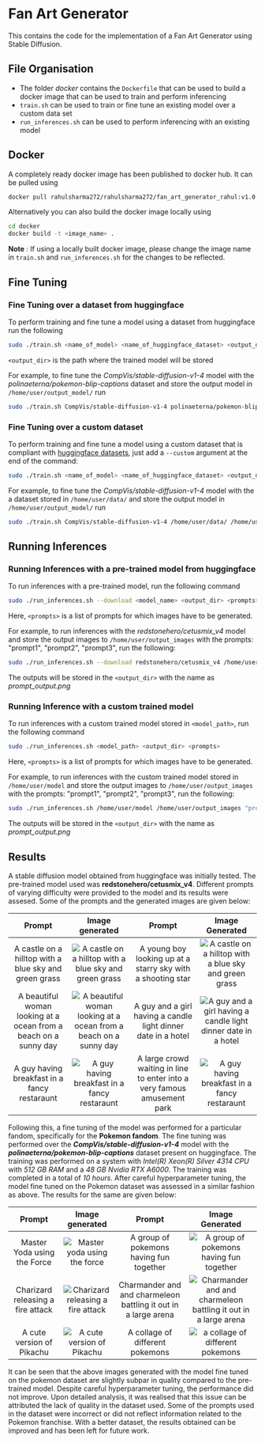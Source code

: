# Fan Art Generator


This contains the code for the implementation of a Fan Art Generator using Stable Diffusion. 


## File Organisation

- The folder *docker* contains the `Dockerfile` that can be used to build a docker image that can be used to train and perform inferencing
- `train.sh` can be used to train or fine tune an existing model over a custom data set
- `run_inferences.sh` can be used to perform inferencing with an existing model

## Docker

A completely ready docker image has been published to docker hub. It can be pulled using
```bash
docker pull rahulsharma272/rahulsharma272/fan_art_generator_rahul:v1.0
```
Alternatively you can also build the docker image locally using
```bash
cd docker
docker build -t <image_name> .
```

**Note** : If using a locally built docker image, please change the image name in `train.sh` and `run_inferences.sh` for the changes to be reflected.


## Fine Tuning

### Fine Tuning over a dataset from huggingface

To perform training and fine tune a model using a dataset from huggingface run the following
```bash
sudo ./train.sh <name_of_model> <name_of_huggingface_dataset> <output_dir>
```
`<output_dir>` is the path where the trained model will be stored

For example, to fine tune the *CompVis/stable-diffusion-v1-4* model with the *polinaeterna/pokemon-blip-captions* dataset and store the output model in `/home/user/output_model/` run
```bash
sudo ./train.sh CompVis/stable-diffusion-v1-4 polinaeterna/pokemon-blip-captions /home/user/output_model/
```

### Fine Tuning over a custom dataset

To perform training and fine tune a model using a custom dataset that is compliant with [huggingface datasets](https://huggingface.co/docs/datasets/v2.4.0/en/image_load#imagefolder-with-metadata), just add a `--custom` argument at the end of the command:
```bash
sudo ./train.sh <name_of_model> <name_of_huggingface_dataset> <output_dir> --custom
```

For example, to fine tune the *CompVis/stable-diffusion-v1-4* model with the a dataset stored in `/home/user/data/` and store the output model in `/home/user/output_model/` run
```bash
sudo ./train.sh CompVis/stable-diffusion-v1-4 /home/user/data/ /home/user/output_model/ --custom
```


## Running Inferences

### Running Inferences with a pre-trained model from huggingface

To run inferences with a pre-trained model, run the following command
```bash
sudo ./run_inferences.sh --download <model_name> <output_dir> <prompts> 
```
Here, `<prompts>` is a list of prompts for which images have to be generated.

For example, to run inferences with the *redstonehero/cetusmix_v4* model and store the output images to `/home/user/output_images` with the prompts: "prompt1", "prompt2", "prompt3", run the following:
```bash
sudo ./run_inferences.sh --download redstonehero/cetusmix_v4 /home/user/output_images "prompt1" "prompt2" "prompt3" 
```
The outputs will be stored in the `<output_dir>` with the name as *prompt_output.png*


### Running Inference with a custom trained model

To run inferences with a custom trained model stored in `<model_path>`, run the following command
```bash
sudo ./run_inferences.sh <model_path> <output_dir> <prompts> 
```
Here, `<prompts>` is a list of prompts for which images have to be generated.

For example, to run inferences with the custom trained model stored in `/home/user/model` and store the output images to `/home/user/output_images` with the prompts: "prompt1", "prompt2", "prompt3", run the following:
```bash
sudo ./run_inferences.sh /home/user/model /home/user/output_images "prompt1" "prompt2" "prompt3" 
```
The outputs will be stored in the `<output_dir>` with the name as *prompt_output.png*


## Results

A stable diffusion model obtained from huggingface was initially tested. The pre-trained model used was **redstonehero/cetusmix_v4**. Different prompts of varying difficulty were provided to the model and its results were assesed. Some of the prompts and the generated images are given below:

| Prompt    | Image generated | Prompt | Image Generated |
| :--------: | :-------------: | :----:| :--------------:|
| A castle on a hilltop with a blue sky and green grass  |  ![A castle on a hilltop with a blue sky and green grass](https://github.com/rahul-sharma-robotics/fanplay-iot-submission/blob/main/Question_2_Fan_Art_Generator/assets/pre-trained/A%20castle%20on%20a%20hilltop%20with%20a%20blue%20sky%20and%20green%20grass_output.png?raw=true "A castle on a hilltop with a blue sky and green grass")   | A young boy looking up at a starry sky with a shooting star  |  ![A castle on a hilltop with a blue sky and green grass](https://github.com/rahul-sharma-robotics/fanplay-iot-submission/blob/main/Question_2_Fan_Art_Generator/assets/pre-trained/A%20young%20boy%20looking%20up%20at%20a%20starry%20sky%20with%20a%20shooting%20star_output.png?raw=true "A young boy looking up at a starry sky with a shooting star_output")   |
| A beautiful woman looking at a ocean from a beach on a sunny day  |  ![A beautiful woman looking at a ocean from a beach on a sunny day](https://github.com/rahul-sharma-robotics/fanplay-iot-submission/blob/main/Question_2_Fan_Art_Generator/assets/pre-trained/A%20beautiful%20woman%20looking%20at%20a%20ocean%20from%20a%20beach%20on%20a%20sunny%20day_output.png?raw=true "A beautiful woman looking at a ocean from a beach on a sunny day_output")   | A guy and a girl having a candle light dinner date in a hotel  |  ![A guy and a girl having a candle light dinner date in a hotel](https://github.com/rahul-sharma-robotics/fanplay-iot-submission/blob/main/Question_2_Fan_Art_Generator/assets/pre-trained/A%20guy%20and%20a%20girl%20having%20a%20candle%20light%20dinner%20date%20in%20a%20hotel_output.png?raw=true "A guy and a girl having a candle light dinner date in a hotel_output")   |
| A guy having breakfast in a fancy restaraunt  |  ![A guy having breakfast in a fancy restaraunt](https://github.com/rahul-sharma-robotics/fanplay-iot-submission/blob/main/Question_2_Fan_Art_Generator/assets/pre-trained/A%20guy%20having%20breakfast%20in%20a%20fancy%20restaraunt_output.png?raw=true "A guy having breakfast in a fancy restaraunt_output")   | A large crowd waiting in line to enter into a very famous amusement park  |  ![A guy having breakfast in a fancy restaraunt](https://github.com/rahul-sharma-robotics/fanplay-iot-submission/blob/main/Question_2_Fan_Art_Generator/assets/pre-trained/A%20large%20crowd%20waiting%20in%20line%20to%20enter%20into%20a%20very%20famous%20amusement%20park_output.png?raw=true "A large crowd waiting in line to enter into a very famous amusement park_output")   |


Following this, a fine tuning of the model was performed for a particular fandom, specifically for the **Pokemon fandom**. The fine tuning was performed over the ***CompVis/stable-diffusion-v1-4*** model with the ***polinaeterna/pokemon-blip-captions*** dataset present on huggingface. The training was performed on a system with *Intel(R) Xeon(R) Silver 4314 CPU* with *512 GB RAM* and a *48 GB Nvidia RTX A6000*. The training was completed in a total of *10 hours*. After careful hyperparameter tuning, the model fine tuned on the Pokemon dataset was assessed in a similar fashion as above. The results for the same are given below:


| Prompt    | Image generated | Prompt | Image Generated |
| :--------: | :-------------: | :----:| :--------------:|
| Master Yoda using the Force  |  ![Master yoda using the force](https://github.com/rahul-sharma-robotics/fanplay-iot-submission/blob/main/Question_2_Fan_Art_Generator/assets/fine-tuned/Master%20yoda%20using%20the%20force_output.png?raw=true "Master Yoda using the Force")   | A group of pokemons having fun together  |  ![A group of pokemons having fun together](https://github.com/rahul-sharma-robotics/fanplay-iot-submission/blob/main/Question_2_Fan_Art_Generator/assets/fine-tuned/A%20group%20of%20pokemons%20having%20fun%20together_output.png?raw=true "A group of pokemons having fun together_output")   |
| Charizard releasing a fire attack  |  ![Charizard releasing a fire attack](https://github.com/rahul-sharma-robotics/fanplay-iot-submission/blob/main/Question_2_Fan_Art_Generator/assets/fine-tuned/Charizard%20releasing%20a%20fire%20attack_output.png?raw=true "Charizard releasing a fire attack_output")   | Charmander and and charmeleon battling it out in a large arena  |  ![Charmander and and charmeleon battling it out in a large arena](https://github.com/rahul-sharma-robotics/fanplay-iot-submission/blob/main/Question_2_Fan_Art_Generator/assets/fine-tuned/Charmander%20and%20and%20charmeleon%20battling%20it%20out%20in%20a%20large%20arena_output.png?raw=true "Charmander and and charmeleon battling it out in a large arena_output")   |
| A cute version of Pikachu  |  ![A cute version of Pikachu](https://github.com/rahul-sharma-robotics/fanplay-iot-submission/blob/main/Question_2_Fan_Art_Generator/assets/fine-tuned/A%20cute%20version%20of%20Pikachu_output.png?raw=true "A cute version of Pikachu_output")   | A collage of different pokemons  |  ![a collage of different pokemons](https://github.com/rahul-sharma-robotics/fanplay-iot-submission/blob/main/Question_2_Fan_Art_Generator/assets/fine-tuned/a%20collage%20of%20different%20pokemons_output.png?raw=true "a collage of different pokemons_output")   |

It can be seen that the above images generated with the model fine tuned on the pokemon dataset are slightly subpar in quality compared to the pre-trained model. Despite careful hyperparameter tuning, the performance did not improve. Upon detailed analysis, it was realised that this issue can be attributed the lack of quality in the dataset used. Some of the prompts used in the dataset were incorrect or did not reflect information related to the Pokemon franchise. With a better dataset, the results obtained can be improved and has been left for future work.
